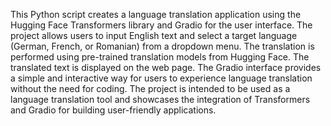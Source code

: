 This Python script creates a language translation application using the Hugging Face Transformers library and Gradio for the user interface. The project allows users to input English text and select a target language (German, French, or Romanian) from a dropdown menu. The translation is performed using pre-trained translation models from Hugging Face. The translated text is displayed on the web page. The Gradio interface provides a simple and interactive way for users to experience language translation without the need for coding. The project is intended to be used as a language translation tool and showcases the integration of Transformers and Gradio for building user-friendly applications.
